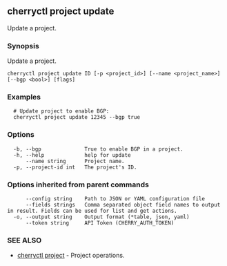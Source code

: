 ## cherryctl project update

Update a project.

### Synopsis

Update a project.

```
cherryctl project update ID [-p <project_id>] [--name <project_name>] [--bgp <bool>] [flags]
```

### Examples

```
  # Update project to enable BGP:
  cherryctl project update 12345 --bgp true
```

### Options

```
  -b, --bgp              True to enable BGP in a project.
  -h, --help             help for update
      --name string      Project name.
  -p, --project-id int   The project's ID.
```

### Options inherited from parent commands

```
      --config string    Path to JSON or YAML configuration file
      --fields strings   Comma separated object field names to output in result. Fields can be used for list and get actions.
  -o, --output string    Output format (*table, json, yaml)
      --token string     API Token (CHERRY_AUTH_TOKEN)
```

### SEE ALSO

* [cherryctl project](cherryctl_project.md)	 - Project operations.

